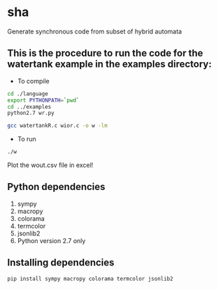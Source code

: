 # sha
Generate synchronous code from subset of hybrid automata

## This is the procedure to run the code for the watertank example in the examples directory:

* To compile
```bash
cd ./language
export PYTHONPATH=`pwd`
cd ../examples
python2.7 wr.py

gcc watertankR.c wior.c -o w -lm

```
* To run
```bash
./w
```
Plot the wout.csv file in excel!

## Python dependencies
1. sympy
2. macropy
3. colorama
4. termcolor
5. jsonlib2
6. Python version 2.7 only

## Installing dependencies 
``` bash
pip install sympy macropy colorama termcolor jsonlib2
```
